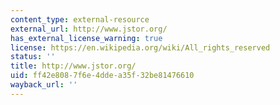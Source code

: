 ```yaml
---
content_type: external-resource
external_url: http://www.jstor.org/
has_external_license_warning: true
license: https://en.wikipedia.org/wiki/All_rights_reserved
status: ''
title: http://www.jstor.org/
uid: ff42e808-7f6e-4dde-a35f-32be81476610
wayback_url: ''
---
```

